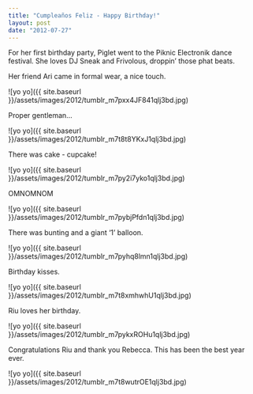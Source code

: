 ```yaml
---
title: "Cumpleaños Feliz - Happy Birthday!"
layout: post
date: "2012-07-27"
---
```


For her first birthday party, Piglet went to the Piknic Electronik dance festival. She loves DJ Sneak and Frivolous, droppin’ those phat beats.

Her friend Ari came in formal wear, a nice touch.

![yo yo]({{ site.baseurl }}/assets/images/2012/tumblr_m7pxx4JF841qlj3bd.jpg)

Proper gentleman…

![yo yo]({{ site.baseurl }}/assets/images/2012/tumblr_m7t8t8YKxJ1qlj3bd.jpg)

There was cake - cupcake!

![yo yo]({{ site.baseurl }}/assets/images/2012/tumblr_m7py2i7yko1qlj3bd.jpg)

OMNOMNOM

![yo yo]({{ site.baseurl }}/assets/images/2012/tumblr_m7pybjPfdn1qlj3bd.jpg)

There was bunting and a giant ‘1’ balloon.

![yo yo]({{ site.baseurl }}/assets/images/2012/tumblr_m7pyhq8lmn1qlj3bd.jpg)

Birthday kisses.

![yo yo]({{ site.baseurl }}/assets/images/2012/tumblr_m7t8xmhwhU1qlj3bd.jpg)

Riu loves her birthday.

![yo yo]({{ site.baseurl }}/assets/images/2012/tumblr_m7pykxROHu1qlj3bd.jpg)

Congratulations Riu and thank you Rebecca. This has been the best year ever.

![yo yo]({{ site.baseurl }}/assets/images/2012/tumblr_m7t8wutrOE1qlj3bd.jpg)
